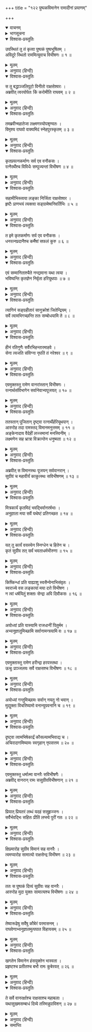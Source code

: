 +++
title = "१२२ पुष्पकविमानेन रामादीनां प्रयाणम्"

+++
<details open><summary>वाचनम्</summary>
<div caption="श्रीराम-हरिसीताराममूर्ति-घनपाठिभ्यां वचनम्" class="audioEmbed" src="https://archive.org/download/Ramayana-recitation-Sriram-harisItArAmamUrti-Ghanapaati-v2/Kanda_6/Kanda_6_YK-122-Rama_along_with_Lakshmana_and_Seetha_ascend_the_aerial_car_0.mp3"></div>
</details>

<details><summary>भागसूचना</summary>

122. श्रीरामकी आज्ञासे विभीषणद्वारा वानरोंका विशेष सत्कार तथा सुग्रीव और विभीषणसहित वानरोंको साथ लेकर श्रीरामका पुष्पकविमानद्वारा अयोध्याको प्रस्थान करना
</details>

<details open><summary>विश्वास-प्रस्तुतिः</summary>

उपस्थितं तु तं कृत्वा पुष्पकं पुष्पभूषितम् ।  
अविदूरे स्थितो राममित्युवाच विभीषणः ॥ १ ॥
</details>

<details><summary>मूलम्</summary>

उपस्थितं तु तं कृत्वा पुष्पकं पुष्पभूषितम् ।  
अविदूरे स्थितो राममित्युवाच विभीषणः ॥ १ ॥
</details>

<details><summary>अनुवाद (हिन्दी)</summary>

फूलोंसे सजे हुए पुष्पकविमानको वहाँ उपस्थित करके पास ही खड़े हुए विभीषणने श्रीरामसे कुछ कहनेका विचार किया ॥ १ ॥
</details>

<details open><summary>विश्वास-प्रस्तुतिः</summary>

स तु बद्धाञ्जलिपुटो विनीतो राक्षसेश्वरः ।  
अब्रवीत् त्वरयोपेतः किं करोमीति राघवम् ॥ २ ॥
</details>

<details><summary>मूलम्</summary>

स तु बद्धाञ्जलिपुटो विनीतो राक्षसेश्वरः ।  
अब्रवीत् त्वरयोपेतः किं करोमीति राघवम् ॥ २ ॥
</details>

<details><summary>अनुवाद (हिन्दी)</summary>

राक्षसराज विभीषणने दोनों हाथ जोड़कर बड़ी विनय और उतावलीके साथ श्रीरघुनाथजीसे पूछा—‘प्रभो! अब मैं क्या सेवा करूँ?’ ॥ २ ॥
</details>

<details open><summary>विश्वास-प्रस्तुतिः</summary>

तमब्रवीन्महातेजा लक्ष्मणस्योपशृण्वतः ।  
विमृश्य राघवो वाक्यमिदं स्नेहपुरस्कृतम् ॥ ३ ॥
</details>

<details><summary>मूलम्</summary>

तमब्रवीन्महातेजा लक्ष्मणस्योपशृण्वतः ।  
विमृश्य राघवो वाक्यमिदं स्नेहपुरस्कृतम् ॥ ३ ॥
</details>

<details><summary>अनुवाद (हिन्दी)</summary>

तब महातेजस्वी श्रीरघुनाथजीने कुछ सोचकर लक्ष्मणके सुनते हुए यह स्नेहयुक्त वचन कहा— ॥ ३ ॥
</details>

<details open><summary>विश्वास-प्रस्तुतिः</summary>

कृतप्रयत्नकर्माणः सर्व एव वनौकसः ।  
रत्नैरर्थैश्च विविधैः सम्पूज्यन्तां विभीषण ॥ ४ ॥
</details>

<details><summary>मूलम्</summary>

कृतप्रयत्नकर्माणः सर्व एव वनौकसः ।  
रत्नैरर्थैश्च विविधैः सम्पूज्यन्तां विभीषण ॥ ४ ॥
</details>

<details><summary>अनुवाद (हिन्दी)</summary>

‘विभीषण! इन सारे वानरोंने युद्धमें बड़ा यत्न एवं परिश्रम किया है; अतः तुम नाना प्रकारके रत्न और धन आदिके द्वारा इन सबका सत्कार करो ॥ ४ ॥
</details>

<details open><summary>विश्वास-प्रस्तुतिः</summary>

सहामीभिस्त्वया लङ्का निर्जिता राक्षसेश्वर ।  
हृष्टैः प्राणभयं त्यक्त्वा सङ्ग्रामेष्वनिवर्तिभिः ॥ ५ ॥
</details>

<details><summary>मूलम्</summary>

सहामीभिस्त्वया लङ्का निर्जिता राक्षसेश्वर ।  
हृष्टैः प्राणभयं त्यक्त्वा सङ्ग्रामेष्वनिवर्तिभिः ॥ ५ ॥
</details>

<details><summary>अनुवाद (हिन्दी)</summary>

‘राक्षसेश्वर! ये वीर वानर संग्रामसे कभी पीछे नहीं हटते हैं और सदा हर्ष एवं उत्साहसे भरे रहते हैं । प्राणोंका भय छोड़कर लड़नेवाले इन वानरोंके सहयोगसे तुमने लङ्कापर विजय पायी है ॥ ५ ॥
</details>

<details open><summary>विश्वास-प्रस्तुतिः</summary>

त इमे कृतकर्माणः सर्व एव वनौकसः ।  
धनरत्नप्रदानैश्च कर्मैषां सफलं कुरु ॥ ६ ॥
</details>

<details><summary>मूलम्</summary>

त इमे कृतकर्माणः सर्व एव वनौकसः ।  
धनरत्नप्रदानैश्च कर्मैषां सफलं कुरु ॥ ६ ॥
</details>

<details><summary>अनुवाद (हिन्दी)</summary>

‘ये सभी वानर इस समय अपना काम पूरा कर चुके हैं, अतः इन्हें रत्न और धन आदि देकर तुम इनके इस कर्मको सफल करो ॥ ६ ॥
</details>

<details open><summary>विश्वास-प्रस्तुतिः</summary>

एवं सम्मानिताश्चैते नन्द्यमाना यथा त्वया ।  
भविष्यन्ति कृतज्ञेन निर्वृता हरियूथपाः ॥ ७ ॥
</details>

<details><summary>मूलम्</summary>

एवं सम्मानिताश्चैते नन्द्यमाना यथा त्वया ।  
भविष्यन्ति कृतज्ञेन निर्वृता हरियूथपाः ॥ ७ ॥
</details>

<details><summary>अनुवाद (हिन्दी)</summary>

‘तुम कृतज्ञ होकर जब इनका इस प्रकार सम्मान और अभिनन्दन करोगे, तब ये वानरयूथपति बहुत संतुष्ट होंगे ॥ ७ ॥
</details>

<details open><summary>विश्वास-प्रस्तुतिः</summary>

त्यागिनं सङ्ग्रहीतारं सानुक्रोशं जितेन्द्रियम् ।  
सर्वे त्वामभिगच्छन्ति ततः सम्बोधयामि ते ॥ ८ ॥
</details>

<details><summary>मूलम्</summary>

त्यागिनं सङ्ग्रहीतारं सानुक्रोशं जितेन्द्रियम् ।  
सर्वे त्वामभिगच्छन्ति ततः सम्बोधयामि ते ॥ ८ ॥
</details>

<details><summary>अनुवाद (हिन्दी)</summary>

‘ऐसा करनेसे सब लोग यह जानेंगे कि विभीषण उचित अवसरपर धनका त्याग एवं दान करते हैं, यथासमय न्यायोचित रीतिसे धन और रत्न आदिका संग्रह करते रहते हैं, दयालु हैं और जितेन्द्रिय हैं; इसलिये तुम्हें ऐसा करनेके लिये समझा रहा हूँ ॥ ८ ॥
</details>

<details open><summary>विश्वास-प्रस्तुतिः</summary>

हीनं रतिगुणैः सर्वैरभिहन्तारमाहवे ।  
सेना त्यजति संविग्ना नृपतिं तं नरेश्वर ॥ ९ ॥
</details>

<details><summary>मूलम्</summary>

हीनं रतिगुणैः सर्वैरभिहन्तारमाहवे ।  
सेना त्यजति संविग्ना नृपतिं तं नरेश्वर ॥ ९ ॥
</details>

<details><summary>अनुवाद (हिन्दी)</summary>

‘नरेश्वर! जो राजा सेवकोंमें प्रेम उत्पन्न करनेवाले दान-मान आदि सब गुणोंसे रहित होता है, उसे युद्धके अवसरपर उद्विग्न हुई सेना छोड़कर चल देती है, वह समझती है कि यह व्यर्थ ही हमारा वध करा रहा है—हमारे भरण-पोषण या योगक्षेमकी चिन्ता इसे बिलकुल नहीं है’ ॥ ९ ॥
</details>

<details open><summary>विश्वास-प्रस्तुतिः</summary>

एवमुक्तस्तु रामेण वानरांस्तान् विभीषणः ।  
रत्नार्थसंविभागेन सर्वानेवाभ्यपूजयत् ॥ १० ॥
</details>

<details><summary>मूलम्</summary>

एवमुक्तस्तु रामेण वानरांस्तान् विभीषणः ।  
रत्नार्थसंविभागेन सर्वानेवाभ्यपूजयत् ॥ १० ॥
</details>

<details><summary>अनुवाद (हिन्दी)</summary>

श्रीरामके ऐसा कहनेपर विभीषणने उन सब वानरोंको रत्न और धन देकर सभीका पूजन (सत्कार) किया ॥ १० ॥
</details>

<details open><summary>विश्वास-प्रस्तुतिः</summary>

ततस्तान् पूजितान् दृष्ट्वा रत्नार्थैर्हरियूथपान् ।  
आरुरोह तदा रामस्तद् विमानमनुत्तमम् ॥ ११ ॥  
अङ्केनादाय वैदेहीं लज्जमानां मनस्विनीम् ।  
लक्ष्मणेन सह भ्रात्रा विक्रान्तेन धनुष्मता ॥ १२ ॥
</details>

<details><summary>मूलम्</summary>

ततस्तान् पूजितान् दृष्ट्वा रत्नार्थैर्हरियूथपान् ।  
आरुरोह तदा रामस्तद् विमानमनुत्तमम् ॥ ११ ॥  
अङ्केनादाय वैदेहीं लज्जमानां मनस्विनीम् ।  
लक्ष्मणेन सह भ्रात्रा विक्रान्तेन धनुष्मता ॥ १२ ॥
</details>

<details><summary>अनुवाद (हिन्दी)</summary>

उन वानरयूथपतियोंको रत्न और धनसे पूजित हुआ देख उस समय भगवान् श्रीराम लजाती हुई मनस्विनी विदेहकुमारीको अङ्कमें लेकर पराक्रमी धनुर्धर बन्धु लक्ष्मणके साथ उस उत्तम विमानपर आरूढ़ हुए ॥
</details>

<details open><summary>विश्वास-प्रस्तुतिः</summary>

अब्रवीत् स विमानस्थः पूजयन् सर्ववानरान् ।  
सुग्रीवं च महावीर्यं काकुत्स्थः सविभीषणम् ॥ १३ ॥
</details>

<details><summary>मूलम्</summary>

अब्रवीत् स विमानस्थः पूजयन् सर्ववानरान् ।  
सुग्रीवं च महावीर्यं काकुत्स्थः सविभीषणम् ॥ १३ ॥
</details>

<details><summary>अनुवाद (हिन्दी)</summary>

विमानपर बैठकर समस्त वानरोंका समादर करते हुए उन ककुत्स्थकुलभूषण श्रीरामने विभीषणसहित महापराक्रमी सुग्रीवसे कहा— ॥ १३ ॥
</details>

<details open><summary>विश्वास-प्रस्तुतिः</summary>

मित्रकार्यं कृतमिदं भवद्भिर्वानरर्षभाः ।  
अनुज्ञाता मया सर्वे यथेष्टं प्रतिगच्छत ॥ १४ ॥
</details>

<details><summary>मूलम्</summary>

मित्रकार्यं कृतमिदं भवद्भिर्वानरर्षभाः ।  
अनुज्ञाता मया सर्वे यथेष्टं प्रतिगच्छत ॥ १४ ॥
</details>

<details><summary>अनुवाद (हिन्दी)</summary>

‘वानरश्रेष्ठ वीरो! आपलोगोंने अपने इस मित्रका कार्य मित्रोचित रीतिसे ही भलीभाँति सम्पन्न किया । अब आप सब अपने-अपने अभीष्ट स्थानोंको चले जायँ ॥
</details>

<details open><summary>विश्वास-प्रस्तुतिः</summary>

यत् तु कार्यं वयस्येन स्निग्धेन च हितेन च ।  
कृतं सुग्रीव तत् सर्वं भवताधर्मभीरुणा ॥ १५ ॥
</details>

<details><summary>मूलम्</summary>

यत् तु कार्यं वयस्येन स्निग्धेन च हितेन च ।  
कृतं सुग्रीव तत् सर्वं भवताधर्मभीरुणा ॥ १५ ॥
</details>

<details><summary>अनुवाद (हिन्दी)</summary>

‘सखे सुग्रीव! एक हितैषी एवं प्रेमी मित्रको जो काम करना चाहिये, वह सब तुमने पूरा-पूरा कर दिखाया; क्योंकि तुम अधर्मसे डरनेवाले हो ॥ १५ ॥
</details>

<details open><summary>विश्वास-प्रस्तुतिः</summary>

किष्किन्धां प्रति याह्याशु स्वसैन्येनाभिसंवृतः ।  
स्वराज्ये वस लङ्कायां मया दत्ते विभीषण ।  
न त्वां धर्षयितुं शक्ताः सेन्द्रा अपि दिवौकसः ॥ १६ ॥
</details>

<details><summary>मूलम्</summary>

किष्किन्धां प्रति याह्याशु स्वसैन्येनाभिसंवृतः ।  
स्वराज्ये वस लङ्कायां मया दत्ते विभीषण ।  
न त्वां धर्षयितुं शक्ताः सेन्द्रा अपि दिवौकसः ॥ १६ ॥
</details>

<details><summary>अनुवाद (हिन्दी)</summary>

‘वानरराज! अब तुम अपनी सेनाके साथ शीघ्र ही किष्किन्धापुरीको चले जाओ । विभीषण! तुम भी लङ्कामें मेरे दिये हुए अपने राज्यपर स्थिर रहो; अब इन्द्र आदि देवता भी तुम्हारा कुछ बिगाड़ नहीं सकते हैं ॥ १६ ॥
</details>

<details open><summary>विश्वास-प्रस्तुतिः</summary>

अयोध्यां प्रति यास्यामि राजधानीं पितुर्मम ।  
अभ्यनुज्ञातुमिच्छामि सर्वानामन्त्रयामि वः ॥ १७ ॥
</details>

<details><summary>मूलम्</summary>

अयोध्यां प्रति यास्यामि राजधानीं पितुर्मम ।  
अभ्यनुज्ञातुमिच्छामि सर्वानामन्त्रयामि वः ॥ १७ ॥
</details>

<details><summary>अनुवाद (हिन्दी)</summary>

‘अब इस समय मैं अपने पिताकी राजधानी अयोध्याको जाऊँगा । इसके लिये आप सब लोगोंसे पूछता हूँ और सबकी अनुमति चाहता हूँ’ ॥ १७ ॥
</details>

<details open><summary>विश्वास-प्रस्तुतिः</summary>

एवमुक्तास्तु रामेण हरीन्द्रा हरयस्तथा ।  
ऊचुः प्राञ्जलयः सर्वे राक्षसश्च विभीषणः ॥ १८ ॥
</details>

<details><summary>मूलम्</summary>

एवमुक्तास्तु रामेण हरीन्द्रा हरयस्तथा ।  
ऊचुः प्राञ्जलयः सर्वे राक्षसश्च विभीषणः ॥ १८ ॥
</details>

<details><summary>अनुवाद (हिन्दी)</summary>

श्रीरामचन्द्रजीके ऐसा कहनेपर सभी वानर-सेनापति तथा राक्षसराज विभीषण हाथ जोड़कर कहने लगे— ॥
</details>

<details open><summary>विश्वास-प्रस्तुतिः</summary>

अयोध्यां गन्तुमिच्छामः सर्वान् नयतु नो भवान् ।  
मुद्युक्ता विचरिष्यामो वनान्युपवनानि च ॥ १९ ॥
</details>

<details><summary>मूलम्</summary>

अयोध्यां गन्तुमिच्छामः सर्वान् नयतु नो भवान् ।  
मुद्युक्ता विचरिष्यामो वनान्युपवनानि च ॥ १९ ॥
</details>

<details><summary>अनुवाद (हिन्दी)</summary>

‘भगवन्! हम भी अयोध्यापुरीको चलना चाहते हैं, आप हमें भी अपने साथ ले चलिये । वहाँ हम प्रसन्नतापूर्वक वनों और उपवनोंमें विचरेंगे ॥ १९ ॥
</details>

<details open><summary>विश्वास-प्रस्तुतिः</summary>

दृष्ट्वा त्वामभिषेकार्द्रं कौसल्यामभिवाद्य च ।  
अचिरादागमिष्यामः स्वगृहान् नृपसत्तम ॥ २० ॥
</details>

<details><summary>मूलम्</summary>

दृष्ट्वा त्वामभिषेकार्द्रं कौसल्यामभिवाद्य च ।  
अचिरादागमिष्यामः स्वगृहान् नृपसत्तम ॥ २० ॥
</details>

<details><summary>अनुवाद (हिन्दी)</summary>

‘नृपश्रेष्ठ! राज्याभिषेकके समय मन्त्रपूत जलसे भीगे हुए आपके श्रीविग्रहकी झाँकी करके माता कौसल्याके चरणोंमें मस्तक झुकाकर हम शीघ्र अपने घर लौट आयेंगे’ ॥ २० ॥
</details>

<details open><summary>विश्वास-प्रस्तुतिः</summary>

एवमुक्तस्तु धर्मात्मा वानरैः सविभीषणैः ।  
अब्रवीद् वानरान् रामः ससुग्रीवविभीषणान् ॥ २१ ॥
</details>

<details><summary>मूलम्</summary>

एवमुक्तस्तु धर्मात्मा वानरैः सविभीषणैः ।  
अब्रवीद् वानरान् रामः ससुग्रीवविभीषणान् ॥ २१ ॥
</details>

<details><summary>अनुवाद (हिन्दी)</summary>

विभीषणसहित वानरोंके इस प्रकार अनुरोध करनेपर श्रीरामने सुग्रीव तथा विभीषणसहित उन वानरोंसे कहा— ॥ २१ ॥
</details>

<details open><summary>विश्वास-प्रस्तुतिः</summary>

प्रियात् प्रियतरं लब्धं यदहं ससुहृज्जनः ।  
सर्वैर्भवद्भिः सहितः प्रीतिं लप्स्ये पुरीं गतः ॥ २२ ॥
</details>

<details><summary>मूलम्</summary>

प्रियात् प्रियतरं लब्धं यदहं ससुहृज्जनः ।  
सर्वैर्भवद्भिः सहितः प्रीतिं लप्स्ये पुरीं गतः ॥ २२ ॥
</details>

<details><summary>अनुवाद (हिन्दी)</summary>

‘मित्रो! यह तो मेरे लिये प्रियसे भी प्रिय बात होगी—परम प्रिय वस्तुका लाभ होगा, यदि मैं आप सभी सुहृदोंके साथ अयोध्यापुरीको चल सकूँ । इससे मुझे बड़ी प्रसन्नता प्राप्त होगी ॥ २२ ॥
</details>

<details open><summary>विश्वास-प्रस्तुतिः</summary>

क्षिप्रमारोह सुग्रीव विमानं सह वानरैः ।  
त्वमप्यारोह सामात्यो राक्षसेन्द्र विभीषण ॥ २३ ॥
</details>

<details><summary>मूलम्</summary>

क्षिप्रमारोह सुग्रीव विमानं सह वानरैः ।  
त्वमप्यारोह सामात्यो राक्षसेन्द्र विभीषण ॥ २३ ॥
</details>

<details><summary>अनुवाद (हिन्दी)</summary>

‘सुग्रीव! तुम सब वानरोंके साथ शीघ्र ही इस विमानपर चढ़ जाओ । राक्षसराज विभीषण! तुम भी मन्त्रियोंके साथ विमानपर आरूढ़ हो जाओ’ ॥ २३ ॥
</details>

<details open><summary>विश्वास-प्रस्तुतिः</summary>

ततः स पुष्पकं दिव्यं सुग्रीवः सह वानरैः ।  
आरुरोह मुदा युक्तः सामात्यश्च विभीषणः ॥ २४ ॥
</details>

<details><summary>मूलम्</summary>

ततः स पुष्पकं दिव्यं सुग्रीवः सह वानरैः ।  
आरुरोह मुदा युक्तः सामात्यश्च विभीषणः ॥ २४ ॥
</details>

<details><summary>अनुवाद (हिन्दी)</summary>

तब वानरोंसहित सुग्रीव और मन्त्रियोंसहित विभीषण बड़ी प्रसन्नताके साथ उस दिव्य पुष्पकविमानपर चढ़ गये ॥ २४ ॥
</details>

<details open><summary>विश्वास-प्रस्तुतिः</summary>

तेष्वारूढेषु सर्वेषु कौबेरं परमासनम् ।  
राघवेणाभ्यनुज्ञातमुत्पपात विहायसम् ॥ २५ ॥
</details>

<details><summary>मूलम्</summary>

तेष्वारूढेषु सर्वेषु कौबेरं परमासनम् ।  
राघवेणाभ्यनुज्ञातमुत्पपात विहायसम् ॥ २५ ॥
</details>

<details><summary>अनुवाद (हिन्दी)</summary>

उन सबके चढ़ जानेपर कुबेरका वह उत्तम आसन पुष्पकविमान श्रीरघुनाथजीकी आज्ञा पाकर आकाशको उड़ चला ॥ २५ ॥
</details>

<details open><summary>विश्वास-प्रस्तुतिः</summary>

खगतेन विमानेन हंसयुक्तेन भास्वता ।  
प्रहृष्टश्च प्रतीतश्च बभौ रामः कुबेरवत् ॥ २६ ॥
</details>

<details><summary>मूलम्</summary>

खगतेन विमानेन हंसयुक्तेन भास्वता ।  
प्रहृष्टश्च प्रतीतश्च बभौ रामः कुबेरवत् ॥ २६ ॥
</details>

<details><summary>अनुवाद (हिन्दी)</summary>

आकाशमें पहुँचे हुए उस हंसयुक्त तेजस्वी विमानसे यात्रा करते हुए पुलकित एवं प्रसन्नचित्त श्रीराम साक्षात् कुबेरके समान शोभा पा रहे थे ॥ २६ ॥
</details>

<details open><summary>विश्वास-प्रस्तुतिः</summary>

ते सर्वे वानरर्क्षाश्च राक्षसाश्च महाबलाः ।  
यथासुखमसम्बाधं दिव्ये तस्मिन्नुपाविशन् ॥ २७ ॥
</details>

<details><summary>मूलम्</summary>

ते सर्वे वानरर्क्षाश्च राक्षसाश्च महाबलाः ।  
यथासुखमसम्बाधं दिव्ये तस्मिन्नुपाविशन् ॥ २७ ॥
</details>

<details><summary>अनुवाद (हिन्दी)</summary>

वे सब वानर, भालू और महाबली राक्षस उस दिव्य विमानमें बड़े सुखसे फैलकर बैठे हुए थे । किसीको किसीसे धक्का नहीं खाना पड़ता था ॥ २७ ॥
</details>

<details><summary>समाप्तिः</summary>

इत्यार्षे श्रीमद्रामायणे वाल्मीकीये आदिकाव्ये युद्धकाण्डे द्वाविंशत्यधिकशततमः सर्गः ॥ १२२ ॥  
इस प्रकार श्रीवाल्मीकिनिर्मित आर्षरामायण आदिकाव्यके युद्धकाण्डमें एक सौ बाईसवाँ सर्ग पूरा हुआ ॥ १२२ ॥
</details>

